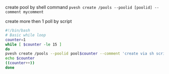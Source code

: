 create pool by shell command
`pvesh create /pools --poolid [poolid] --comment mycomment`

create more then 1 poll by script 
```bash
#!/bin/bash
# Basic while loop
counter=1
while [ $counter -le 15 ]
do
pvesh create /pools --poolid pool$counter --comment 'create via sh script'
echo $counter
((counter++))
done
```
